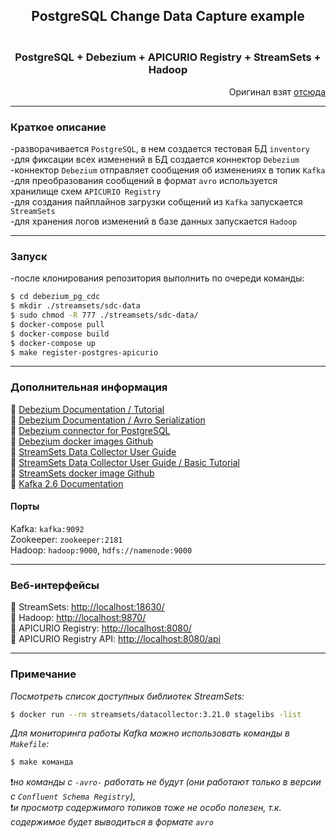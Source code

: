 <div align="center"><h2>PostgreSQL Change Data Capture example</h2></div>

<div align="center"><h3></br>PostgreSQL + Debezium + APICURIO Registry + StreamSets + Hadoop</h3></div>

<div align="right">Оригинал взят <a href=https://github.com/Gorini4/debezium_cdc>отсюда</a></div>

---

### Краткое описание
-разворачивается `PostgreSQL`, в нем создается тестовая БД `inventory`  
-для фиксации всех изменений в БД создается коннектор `Debezium`  
-коннектор `Debezium` отправляет сообщения об изменениях в топик `Kafka`  
-для преобразования сообщений в формат `avro` используется хранилище схем `APICURIO Registry`  
-для создания пайплайнов загрузки собщений из `Kafka` запускается `StreamSets`  
-для хранения логов изменений в базе данных запускается `Hadoop`  

---

### Запуск
-после клонирования репозитория выполнить по очереди команды:
``` bash
$ cd debezium_pg_cdc
$ mkdir ./streamsets/sdc-data
$ sudo chmod -R 777 ./streamsets/sdc-data/
$ docker-compose pull
$ docker-compose build
$ docker-compose up
$ make register-postgres-apicurio
```

---

### Дополнительная информация
:link: [Debezium Documentation / Tutorial](https://debezium.io/documentation/reference/tutorial.html)  
:link: [Debezium Documentation / Avro Serialization](https://debezium.io/documentation/reference/1.4/configuration/avro.html)  
:link: [Debezium connector for PostgreSQL](https://debezium.io/documentation/reference/1.4/connectors/postgresql.html)  
:link: [Debezium docker images Github](https://github.com/debezium/docker-images)  
:link: [StreamSets Data Collector User Guide](https://streamsets.com/documentation/datacollector/latest/help/index.html)  
:link: [StreamSets Data Collector User Guide / Basic Tutorial](https://streamsets.com/documentation/datacollector/latest/help/datacollector/UserGuide/Tutorial/BasicTutorial.html)  
:link: [StreamSets docker image Github](https://github.com/streamsets/datacollector-docker)  
:link: [Kafka 2.6 Documentation](https://kafka.apache.org/26/documentation.html)

#### Порты
Kafka: `kafka:9092`  
Zookeeper: `zookeeper:2181`  
Hadoop: `hadoop:9000`, `hdfs://namenode:9000`  

---

### Веб-интерфейсы
:link: StreamSets: <http://localhost:18630/>  
:link: Hadoop: <http://localhost:9870/>  
:link: APICURIO Registry: <http://localhost:8080/>  
:link: APICURIO Registry API: <http://localhost:8080/api>  

---

### Примечание

_Посмотреть список доступных библиотек StreamSets:_
```bash
$ docker run --rm streamsets/datacollector:3.21.0 stagelibs -list
```

_Для мониторинга работы Kafka можно использовать команды в `Makefile`:_
```bash
$ make команда
```
❗_но команды с `-avro-` работать не будут (они работают только в версии с `Confluent Schema Registry`),_  
❗_и просмотр содержимого топиков тоже не особо полезен, т.к. содержимое будет выводиться в формате `avro`_
